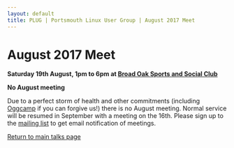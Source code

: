 ```yaml
---
layout: default
title: PLUG | Portsmouth Linux User Group | August 2017 Meet
---
```

<div>
	<h1>August 2017 Meet</h1>
	<p><b>Saturday 19th August, 1pm to 6pm at <a href="../venue.html">Broad Oak Sports and Social Club</a></b></p>
	<p><b class="blue">No August meeting</b></p>
	<p>Due to a perfect storm of health and other commitments (including <a href="http://oggcamp.org/">Oggcamp</a> if you can forgive us!)
	there is no August meeting. Normal service will be resumed in September with a meeting on the 16th. Please sign up to the
	<a href="../mailing_list.html">mailing list</a> to get email notification of meetings.</p>
	<p class="right"><a href="/talks/">Return to main talks page</a></p>
</div>
